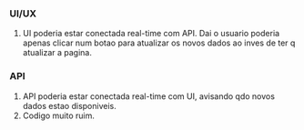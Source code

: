 ### UI/UX

1. UI poderia estar conectada real-time com API. Dai o usuario poderia apenas clicar num botao para atualizar os novos dados ao inves de ter q atualizar a pagina.

### API

1. API poderia estar conectada real-time com UI, avisando qdo novos dados estao disponiveis.
2. Codigo muito ruim.
